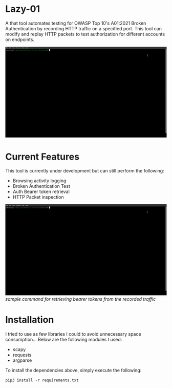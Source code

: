 # Lazy-01

A that tool automates testing for OWASP Top 10's A01:2021 Broken Authentication by recording HTTP traffic on a specified port. This tool can modify and replay HTTP packets to test authorization for different accounts on endpoints.


![lazy-01-help](images/lazy-01.gif)

# Current Features
This tool is currently under development but can still perform the following:
- Browsing activity logging
- Broken Authentication Test
- Auth Bearer token retrieval
- HTTP Packet inspection

![auth-bearer-retrieval](images/bearer-token.gif)
*sample command for retrieving bearer tokens from the recorded traffic*

# Installation
I tried to use as few libraries I could to avoid unnecessary space consumption... Below are the following modules I used:

- scapy
- requests
- argparse

To install the dependencies above, simply execute the following:

```
pip3 install -r requirements.txt
```

